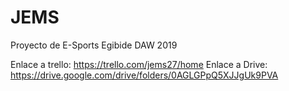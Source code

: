 # JEMS
Proyecto de E-Sports
Egibide DAW 2019

  Enlace a trello: https://trello.com/jems27/home
  Enlace a Drive:  https://drive.google.com/drive/folders/0AGLGPpQ5XJJgUk9PVA
